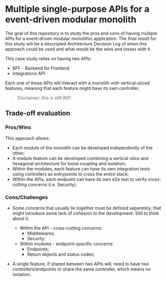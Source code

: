 # Multiple single-purpose APIs for a event-driven modular monolith

The goal of this repository is to study the pros and cons of having multiple APIs for a event-driven modular monolithic application. The final result for this study will be a descripted Architecture Decision Log of when this approach could be used and what would be the wins and losses with it. 

This case study relies on having two APIs:
* BFF - Backend for Frontend
* Integrations API

Each one of these APIs will interact with a monolith with vertical-sliced features, meaning that each feature might have its own controller.

> Disclaimer: this is still WIP. 

## Trade-off evaluation

### Pros/Wins

This approach allows:

* Each module of the monolith can be developed independently of the other;
* A module feature can be developed combining a vertical-slice and hexagonal architecture for loose coupling and isolation;
* Within the modules, each feature can have its own integration tests using controllers as entrypoints to cross the entire stack;
* Within the APIs, each endpoint can have its own e2e test to verify cross-cutting concerns (i.e. Security).

### Cons/Challenges

* Some concerns that usually lie together must be defined separetely, that might introduce some lack of cohesion to the development. Still to think about it.
	* Within the API - cross-cutting concerns:
		* Middlewares;
		* Security.
	* Within modules - endpoint-specific concerns:
		* Endpoints;
		* Return objects and status codes;

* A single feature, if shared between two APIs will, need to have two controllers/endpoints or share the same controller, which means no isolation.
